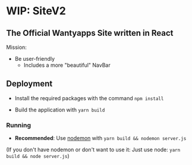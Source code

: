 # WIP: SiteV2

## The Official Wantyapps Site written in React

Mission:

- Be user-friendly
  - Includes a more "beautiful" NavBar

## Deployment

* Install the required packages with the command `npm install`

* Build the application with `yarn build`

### Running

* **Recommended**: Use [nodemon](https://npmjs.com/package/nodemon)
with `yarn build && nodemon server.js`

(If you don't have nodemon or don't want to use it: Just use node: `yarn build && node server.js`)